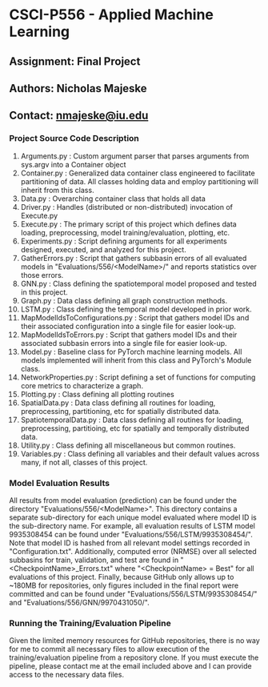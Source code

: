 # CSCI-P556 - Applied Machine Learning
## Assignment: Final Project
## Authors: Nicholas Majeske
## Contact: nmajeske@iu.edu

### Project Source Code Description
1. Arguments.py : Custom argument parser that parses arguments from sys.argv into a Container object
2. Container.py : Generalized data container class engineered to facilitate partitioning of data. All classes holding data and employ partitioning will inherit from this class.
3. Data.py : Overarching container class that holds all data
4. Driver.py : Handles (distributed or non-distributed) invocation of Execute.py
5. Execute.py : The primary script of this project which defines data loading, preprocessing, model training/evaluation, plotting, etc.
6. Experiments.py : Script defining arguments for all experiments designed, executed, and analyzed for this project.
7. GatherErrors.py : Script that gathers subbasin errors of all evaluated models in "Evaluations/556/\<ModelName\>/" and reports statistics over those errors.
8. GNN.py : Class defining the spatiotemporal model proposed and tested in this project.
9. Graph.py : Data class defining all graph construction methods.
10. LSTM.py : Class defining the temporal model developed in prior work.
11. MapModelIdsToConfigurations.py : Script that gathers model IDs and their associated configuration into a single file for easier look-up.
12. MapModelIdsToErrors.py : Script that gathers model IDs and their associated subbasin errors into a single file for easier look-up.
13. Model.py : Baseline class for PyTorch machine learning models. All models implemented will inherit from this class and PyTorch's Module class.
14. NetworkProperties.py : Script defining a set of functions for computing core metrics to characterize a graph.
15. Plotting.py : Class defining all plotting routines
16. SpatialData.py : Data class defining all routines for loading, preprocessing, partitioning, etc for spatially distributed data.
17. SpatiotemporalData.py : Data class defining all routines for loading, preprocessing, partitioing, etc for spatially and temporally distributed data.
18. Utility.py : Class defining all miscellaneous but common routines.
19. Variables.py : Class defining all variables and their default values across many, if not all, classes of this project.

### Model Evaluation Results
All results from model evaluation (prediction) can be found under the directory "Evaluations/556/\<ModelName\>". This directory contains a separate sub-directory for each unique model evaluated where model ID is the sub-directory name. For example, all evaluation results of LSTM model 9935308454 can be found under "Evaluations/556/LSTM/9935308454/". Note that model ID is hashed from all relevant model settings recorded in "Configuration.txt". Additionally, computed error (NRMSE) over all selected subbasins for train, validation, and test are found in "\<CheckpointName\>\_Errors.txt" where "\<CheckpointName\> = Best" for all evaluations of this project. Finally, because GitHub only allows up to ~180MB for repositories, only figures included in the final report were committed and can be found under "Evaluations/556/LSTM/9935308454/" and "Evaluations/556/GNN/9970431050/".

### Running the Training/Evaluation Pipeline
Given the limited memory resources for GitHub repositories, there is no way for me to commit all necessary files to allow execution of the training/evaluation pipeline from a repository clone. If you must execute the pipeline, please contact me at the email included above and I can provide access to the necessary data files.
